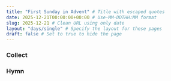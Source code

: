 ```yaml
---
title: "First Sunday in Advent" # Title with escaped quotes
date: 2025-12-21T00:00:00+00:00 # Use-MM-DDTHH:MM format
slug: 2025-12-21 # Clean URL using only date
layout: "days/single" # Specify the layout for these pages
draft: false # Set to true to hide the page
---
```


### Collect


### Hymn